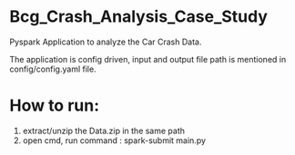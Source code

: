 # Bcg_Crash_Analysis_Case_Study
Pyspark Application to analyze the Car Crash Data.

The application is config driven, input and output file path is mentioned in config/config.yaml file.

# How to run:
1. extract/unzip the Data.zip in the same path
2. open cmd, run command : spark-submit main.py
